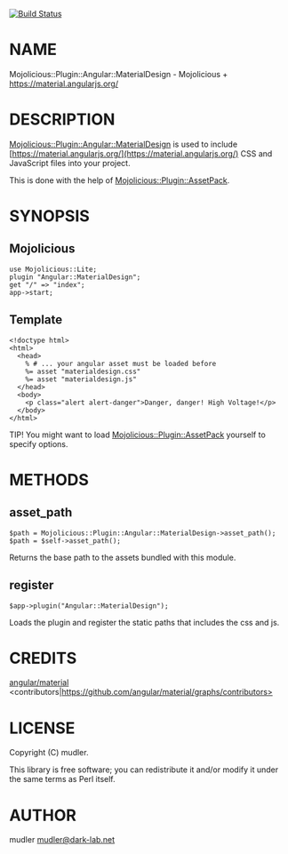 [![Build Status](https://travis-ci.org/mudler/Mojolicious-Plugin-Angular-MaterialDesign.svg?branch=master)](https://travis-ci.org/mudler/Mojolicious-Plugin-Angular-MaterialDesign)
# NAME

Mojolicious::Plugin::Angular::MaterialDesign - Mojolicious + https://material.angularjs.org/

# DESCRIPTION

[Mojolicious::Plugin::Angular::MaterialDesign](https://metacpan.org/pod/Mojolicious::Plugin::Angular::MaterialDesign) is used to include [https://material.angularjs.org/](https://material.angularjs.org/)
CSS and JavaScript files into your project.

This is done with the help of [Mojolicious::Plugin::AssetPack](https://metacpan.org/pod/Mojolicious::Plugin::AssetPack).

# SYNOPSIS

## Mojolicious

    use Mojolicious::Lite;
    plugin "Angular::MaterialDesign";
    get "/" => "index";
    app->start;

## Template

    <!doctype html>
    <html>
      <head>
        % # ... your angular asset must be loaded before
        %= asset "materialdesign.css"
        %= asset "materialdesign.js"
      </head>
      <body>
        <p class="alert alert-danger">Danger, danger! High Voltage!</p>
      </body>
    </html>

TIP! You might want to load [Mojolicious::Plugin::AssetPack](https://metacpan.org/pod/Mojolicious::Plugin::AssetPack) yourself to specify
options.

# METHODS

## asset\_path

    $path = Mojolicious::Plugin::Angular::MaterialDesign->asset_path();
    $path = $self->asset_path();

Returns the base path to the assets bundled with this module.

## register

    $app->plugin("Angular::MaterialDesign");

Loads the plugin and register the static paths that includes the css and js.

# CREDITS

[angular/material](https://github.com/angular/material) <contributors|https://github.com/angular/material/graphs/contributors>

# LICENSE

Copyright (C) mudler.

This library is free software; you can redistribute it and/or modify
it under the same terms as Perl itself.

# AUTHOR

mudler <mudler@dark-lab.net>
